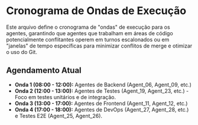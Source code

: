 # Cronograma de Ondas de Execução

<!-- ATENÇÃO: Não modifique ou remova este cabeçalho e a estrutura geral deste arquivo. Ele é essencial para o funcionamento do sistema. O cronograma deve ser gerenciado e ajustado automaticamente pelo Scrum Master. -->

Este arquivo define o cronograma de "ondas" de execução para os agentes, garantindo que agentes que trabalham em áreas de código potencialmente conflitantes operem em turnos escalonados ou em "janelas" de tempo específicas para minimizar conflitos de merge e otimizar o uso do Git.

## Agendamento Atual

- **Onda 1 (08:00 - 12:00):** Agentes de Backend (Agent_06, Agent_09, etc.)
- **Onda 2 (12:00 - 13:00):** Agentes de Testes (Agent_19, Agent_23, etc.) - Foco em testes unitários e de integração.
- **Onda 3 (13:00 - 17:00):** Agentes de Frontend (Agent_11, Agent_12, etc.)
- **Onda 4 (17:00 - 18:00):** Agentes de DevOps (Agent_27, Agent_28, etc.) e Testes E2E (Agent_25, Agent_26).



